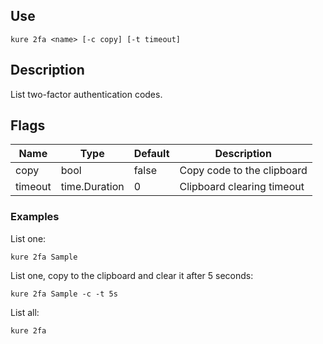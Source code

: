 ## Use

`kure 2fa <name> [-c copy] [-t timeout]`

## Description

List two-factor authentication codes.

## Flags

|  Name     |     Type      |    Default    |            Description            |
|-----------|---------------|---------------|-----------------------------------|
| copy      | bool          | false         | Copy code to the clipboard        |
| timeout   | time.Duration | 0             | Clipboard clearing timeout        |

### Examples

List one:
```
kure 2fa Sample
```

List one, copy to the clipboard and clear it after 5 seconds:
```
kure 2fa Sample -c -t 5s
```

List all:
```
kure 2fa
```